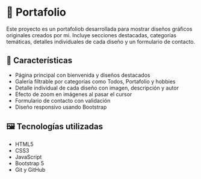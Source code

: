 
# 🎨 Portafolio

Este proyecto es un portafoliob desarrollada para mostrar diseños gráficos originales creados por mi. Incluye secciones destacadas, categorías temáticas, detalles individuales de cada diseño y un formulario de contacto.

## 🚀 Características

- Página principal con bienvenida y diseños destacados
- Galería filtrable por categorías como Todos, Portafolio y hobbies
- Detalle individual de cada diseño con imagen, descripción y autor
- Efecto de zoom en imágenes al pasar el cursor
- Formulario de contacto con validación
- Diseño responsivo usando Bootstrap

## 🖼️ Tecnologías utilizadas

- HTML5
- CSS3
- JavaScript
- Bootstrap 5
- Git y GitHub

